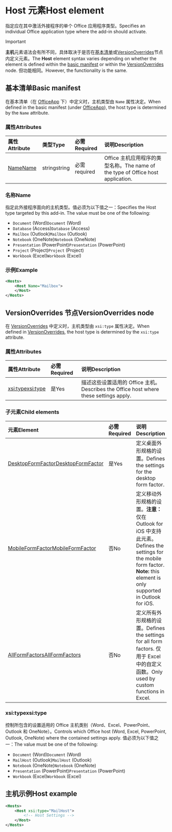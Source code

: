 # <a name="host-element"></a><span data-ttu-id="b07d1-101">Host 元素</span><span class="sxs-lookup"><span data-stu-id="b07d1-101">Host element</span></span>

<span data-ttu-id="b07d1-102">指定应在其中激活外接程序的单个 Office 应用程序类型。</span><span class="sxs-lookup"><span data-stu-id="b07d1-102">Specifies an individual Office application type where the add-in should activate.</span></span>

> [!IMPORTANT] 
> <span data-ttu-id="b07d1-103">**主机**元素语法会有所不同，具体取决于是否在[基本清单](#basic-manifest)或[VersionOverrides](#versionoverrides-node)节点内定义元素。</span><span class="sxs-lookup"><span data-stu-id="b07d1-103">The **Host** element syntax varies depending on whether the element is defined within the [basic manifest](#basic-manifest) or within the [VersionOverrides](#versionoverrides-node) node.</span></span> <span data-ttu-id="b07d1-104">但功能相同。</span><span class="sxs-lookup"><span data-stu-id="b07d1-104">However, the functionality is the same.</span></span>  

## <a name="basic-manifest"></a><span data-ttu-id="b07d1-105">基本清单</span><span class="sxs-lookup"><span data-stu-id="b07d1-105">Basic manifest</span></span>

<span data-ttu-id="b07d1-106">在基本清单（在 [OfficeApp](officeapp.md) 下）中定义时，主机类型由 `Name` 属性决定。</span><span class="sxs-lookup"><span data-stu-id="b07d1-106">When defined in the basic manifest (under [OfficeApp](officeapp.md)), the host type is determined by the `Name` attribute.</span></span>   

### <a name="attributes"></a><span data-ttu-id="b07d1-107">属性</span><span class="sxs-lookup"><span data-stu-id="b07d1-107">Attributes</span></span>

| <span data-ttu-id="b07d1-108">属性</span><span class="sxs-lookup"><span data-stu-id="b07d1-108">Attribute</span></span>     | <span data-ttu-id="b07d1-109">类型</span><span class="sxs-lookup"><span data-stu-id="b07d1-109">Type</span></span>   | <span data-ttu-id="b07d1-110">必需</span><span class="sxs-lookup"><span data-stu-id="b07d1-110">Required</span></span> | <span data-ttu-id="b07d1-111">说明</span><span class="sxs-lookup"><span data-stu-id="b07d1-111">Description</span></span>                                      |
|:--------------|:-------|:---------|:-------------------------------------------------|
| [<span data-ttu-id="b07d1-112">Name</span><span class="sxs-lookup"><span data-stu-id="b07d1-112">Name</span></span>](#name) | <span data-ttu-id="b07d1-113">string</span><span class="sxs-lookup"><span data-stu-id="b07d1-113">string</span></span> | <span data-ttu-id="b07d1-114">必需</span><span class="sxs-lookup"><span data-stu-id="b07d1-114">required</span></span> | <span data-ttu-id="b07d1-115">Office 主机应用程序的类型名称。</span><span class="sxs-lookup"><span data-stu-id="b07d1-115">The name of the type of Office host application.</span></span> |

### <a name="name"></a><span data-ttu-id="b07d1-116">名称</span><span class="sxs-lookup"><span data-stu-id="b07d1-116">Name</span></span>
<span data-ttu-id="b07d1-p102">指定此外接程序面向的主机类型。值必须为以下值之一：</span><span class="sxs-lookup"><span data-stu-id="b07d1-p102">Specifies the Host type targeted by this add-in. The value must be one of the following:</span></span>

- <span data-ttu-id="b07d1-119">`Document` (Word)</span><span class="sxs-lookup"><span data-stu-id="b07d1-119">`Document` (Word)</span></span>
- <span data-ttu-id="b07d1-120">`Database` (Access)</span><span class="sxs-lookup"><span data-stu-id="b07d1-120">`Database` (Access)</span></span>
- <span data-ttu-id="b07d1-121">`Mailbox` (Outlook)</span><span class="sxs-lookup"><span data-stu-id="b07d1-121">`Mailbox` (Outlook)</span></span>
- <span data-ttu-id="b07d1-122">`Notebook` (OneNote)</span><span class="sxs-lookup"><span data-stu-id="b07d1-122">`Notebook` (OneNote)</span></span>
- <span data-ttu-id="b07d1-123">`Presentation` (PowerPoint)</span><span class="sxs-lookup"><span data-stu-id="b07d1-123">`Presentation` (PowerPoint)</span></span>
- <span data-ttu-id="b07d1-124">`Project` (Project)</span><span class="sxs-lookup"><span data-stu-id="b07d1-124">`Project` (Project)</span></span>
- <span data-ttu-id="b07d1-125">`Workbook` (Excel)</span><span class="sxs-lookup"><span data-stu-id="b07d1-125">`Workbook` (Excel)</span></span>

### <a name="example"></a><span data-ttu-id="b07d1-126">示例</span><span class="sxs-lookup"><span data-stu-id="b07d1-126">Example</span></span>
```xml
<Hosts>
    <Host Name="Mailbox">
    </Host>
</Hosts>
```

## <a name="versionoverrides-node"></a><span data-ttu-id="b07d1-127">VersionOverrides 节点</span><span class="sxs-lookup"><span data-stu-id="b07d1-127">VersionOverrides node</span></span>
<span data-ttu-id="b07d1-128">在 [VersionOverrides](versionoverrides.md) 中定义时，主机类型由 `xsi:type` 属性决定。</span><span class="sxs-lookup"><span data-stu-id="b07d1-128">When defined in [VersionOverrides](versionoverrides.md), the host type is determined by the `xsi:type` attribute.</span></span> 

### <a name="attributes"></a><span data-ttu-id="b07d1-129">属性</span><span class="sxs-lookup"><span data-stu-id="b07d1-129">Attributes</span></span>

|  <span data-ttu-id="b07d1-130">属性</span><span class="sxs-lookup"><span data-stu-id="b07d1-130">Attribute</span></span>  |  <span data-ttu-id="b07d1-131">必需</span><span class="sxs-lookup"><span data-stu-id="b07d1-131">Required</span></span>  |  <span data-ttu-id="b07d1-132">说明</span><span class="sxs-lookup"><span data-stu-id="b07d1-132">Description</span></span>  |
|:-----|:-----|:-----|
|  [<span data-ttu-id="b07d1-133">xsi:type</span><span class="sxs-lookup"><span data-stu-id="b07d1-133">xsi:type</span></span>](#xsitype)  |  <span data-ttu-id="b07d1-134">是</span><span class="sxs-lookup"><span data-stu-id="b07d1-134">Yes</span></span>  | <span data-ttu-id="b07d1-135">描述这些设置适用的 Office 主机。</span><span class="sxs-lookup"><span data-stu-id="b07d1-135">Describes the Office host where these settings apply.</span></span>|

### <a name="child-elements"></a><span data-ttu-id="b07d1-136">子元素</span><span class="sxs-lookup"><span data-stu-id="b07d1-136">Child elements</span></span>

|  <span data-ttu-id="b07d1-137">元素</span><span class="sxs-lookup"><span data-stu-id="b07d1-137">Element</span></span> |  <span data-ttu-id="b07d1-138">必需</span><span class="sxs-lookup"><span data-stu-id="b07d1-138">Required</span></span>  |  <span data-ttu-id="b07d1-139">说明</span><span class="sxs-lookup"><span data-stu-id="b07d1-139">Description</span></span>  |
|:-----|:-----|:-----|
|  [<span data-ttu-id="b07d1-140">DesktopFormFactor</span><span class="sxs-lookup"><span data-stu-id="b07d1-140">DesktopFormFactor</span></span>](desktopformfactor.md)    |  <span data-ttu-id="b07d1-141">是</span><span class="sxs-lookup"><span data-stu-id="b07d1-141">Yes</span></span>   |  <span data-ttu-id="b07d1-142">定义桌面外形规格的设置。</span><span class="sxs-lookup"><span data-stu-id="b07d1-142">Defines the settings for the desktop form factor.</span></span> |
|  [<span data-ttu-id="b07d1-143">MobileFormFactor</span><span class="sxs-lookup"><span data-stu-id="b07d1-143">MobileFormFactor</span></span>](mobileformfactor.md)    |  <span data-ttu-id="b07d1-144">否</span><span class="sxs-lookup"><span data-stu-id="b07d1-144">No</span></span>   |  <span data-ttu-id="b07d1-p103">定义移动外形规格的设置。**注意：** 仅在 Outlook for iOS 中支持此元素。</span><span class="sxs-lookup"><span data-stu-id="b07d1-p103">Defines the settings for the mobile form factor. **Note:** this element is only supported in Outlook for iOS.</span></span> |
|  [<span data-ttu-id="b07d1-147">AllFormFactors</span><span class="sxs-lookup"><span data-stu-id="b07d1-147">AllFormFactors</span></span>](allformfactors.md)    |  <span data-ttu-id="b07d1-148">否</span><span class="sxs-lookup"><span data-stu-id="b07d1-148">No</span></span>   |  <span data-ttu-id="b07d1-149">定义所有外形规格的设置。</span><span class="sxs-lookup"><span data-stu-id="b07d1-149">Defines the settings for all form factors.</span></span> <span data-ttu-id="b07d1-150">仅用于 Excel 中的自定义函数。</span><span class="sxs-lookup"><span data-stu-id="b07d1-150">Only used by custom functions in Excel.</span></span> |

### <a name="xsitype"></a><span data-ttu-id="b07d1-151">xsi:type</span><span class="sxs-lookup"><span data-stu-id="b07d1-151">xsi:type</span></span>

<span data-ttu-id="b07d1-152">控制所包含的设置适用的 Office 主机类别（Word、Excel、PowerPoint、Outlook 和 OneNote）。</span><span class="sxs-lookup"><span data-stu-id="b07d1-152">Controls which Office host (Word, Excel, PowerPoint, Outlook, OneNote) where the contained settings apply.</span></span> <span data-ttu-id="b07d1-153">值必须为以下值之一：</span><span class="sxs-lookup"><span data-stu-id="b07d1-153">The value must be one of the following:</span></span>

- <span data-ttu-id="b07d1-154">`Document` (Word)</span><span class="sxs-lookup"><span data-stu-id="b07d1-154">`Document` (Word)</span></span>
- <span data-ttu-id="b07d1-155">`MailHost` (Outlook)</span><span class="sxs-lookup"><span data-stu-id="b07d1-155">`MailHost` (Outlook)</span></span>    
- <span data-ttu-id="b07d1-156">`Notebook` (OneNote)</span><span class="sxs-lookup"><span data-stu-id="b07d1-156">`Notebook` (OneNote)</span></span>
- <span data-ttu-id="b07d1-157">`Presentation` (PowerPoint)</span><span class="sxs-lookup"><span data-stu-id="b07d1-157">`Presentation` (PowerPoint)</span></span>
- <span data-ttu-id="b07d1-158">`Workbook` (Excel)</span><span class="sxs-lookup"><span data-stu-id="b07d1-158">`Workbook` (Excel)</span></span>

## <a name="host-example"></a><span data-ttu-id="b07d1-159">主机示例</span><span class="sxs-lookup"><span data-stu-id="b07d1-159">Host example</span></span> 
```xml
<Hosts>
    <Host xsi:type="MailHost">
        <!-- Host Settings -->
    </Host>
</Hosts>
```
